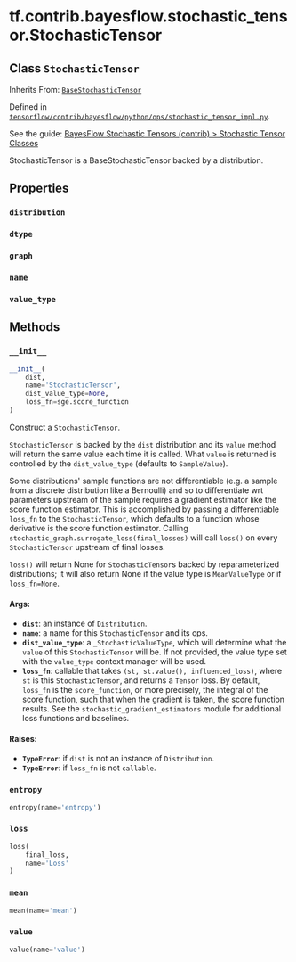 <div itemscope itemtype="http://developers.google.com/ReferenceObject">
<meta itemprop="name" content="tf.contrib.bayesflow.stochastic_tensor.StochasticTensor" />
<meta itemprop="property" content="distribution"/>
<meta itemprop="property" content="dtype"/>
<meta itemprop="property" content="graph"/>
<meta itemprop="property" content="name"/>
<meta itemprop="property" content="value_type"/>
<meta itemprop="property" content="__init__"/>
<meta itemprop="property" content="entropy"/>
<meta itemprop="property" content="loss"/>
<meta itemprop="property" content="mean"/>
<meta itemprop="property" content="value"/>
</div>

# tf.contrib.bayesflow.stochastic_tensor.StochasticTensor

## Class `StochasticTensor`

Inherits From: [`BaseStochasticTensor`](../../../../tf/contrib/bayesflow/stochastic_tensor/BaseStochasticTensor.md)



Defined in [`tensorflow/contrib/bayesflow/python/ops/stochastic_tensor_impl.py`](https://www.tensorflow.org/code/tensorflow/contrib/bayesflow/python/ops/stochastic_tensor_impl.py).

See the guide: [BayesFlow Stochastic Tensors (contrib) > Stochastic Tensor Classes](../../../../../../api_guides/python/contrib.bayesflow.stochastic_tensor.md#Stochastic_Tensor_Classes)

StochasticTensor is a BaseStochasticTensor backed by a distribution.

## Properties

<h3 id="distribution"><code>distribution</code></h3>



<h3 id="dtype"><code>dtype</code></h3>



<h3 id="graph"><code>graph</code></h3>



<h3 id="name"><code>name</code></h3>



<h3 id="value_type"><code>value_type</code></h3>





## Methods

<h3 id="__init__"><code>__init__</code></h3>

``` python
__init__(
    dist,
    name='StochasticTensor',
    dist_value_type=None,
    loss_fn=sge.score_function
)
```

Construct a `StochasticTensor`.

`StochasticTensor` is backed by the `dist` distribution and its `value`
method will return the same value each time it is called. What `value` is
returned is controlled by the `dist_value_type` (defaults to
`SampleValue`).

Some distributions' sample functions are not differentiable (e.g. a sample
from a discrete distribution like a Bernoulli) and so to differentiate
wrt parameters upstream of the sample requires a gradient estimator like
the score function estimator. This is accomplished by passing a
differentiable `loss_fn` to the `StochasticTensor`, which
defaults to a function whose derivative is the score function estimator.
Calling `stochastic_graph.surrogate_loss(final_losses)` will call
`loss()` on every `StochasticTensor` upstream of final losses.

`loss()` will return None for `StochasticTensor`s backed by
reparameterized distributions; it will also return None if the value type is
`MeanValueType` or if `loss_fn=None`.

#### Args:

* <b>`dist`</b>: an instance of `Distribution`.
* <b>`name`</b>: a name for this `StochasticTensor` and its ops.
* <b>`dist_value_type`</b>: a `_StochasticValueType`, which will determine what the
      `value` of this `StochasticTensor` will be. If not provided, the
      value type set with the `value_type` context manager will be used.
* <b>`loss_fn`</b>: callable that takes
      `(st, st.value(), influenced_loss)`, where
      `st` is this `StochasticTensor`, and returns a `Tensor` loss. By
      default, `loss_fn` is the `score_function`, or more precisely, the
      integral of the score function, such that when the gradient is taken,
      the score function results. See the `stochastic_gradient_estimators`
      module for additional loss functions and baselines.


#### Raises:

* <b>`TypeError`</b>: if `dist` is not an instance of `Distribution`.
* <b>`TypeError`</b>: if `loss_fn` is not `callable`.

<h3 id="entropy"><code>entropy</code></h3>

``` python
entropy(name='entropy')
```



<h3 id="loss"><code>loss</code></h3>

``` python
loss(
    final_loss,
    name='Loss'
)
```



<h3 id="mean"><code>mean</code></h3>

``` python
mean(name='mean')
```



<h3 id="value"><code>value</code></h3>

``` python
value(name='value')
```





